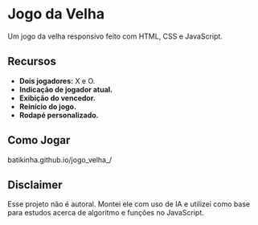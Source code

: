 # Jogo da Velha

Um jogo da velha responsivo feito com HTML, CSS e JavaScript.

## Recursos

- **Dois jogadores:** X e O.
- **Indicação de jogador atual.**
- **Exibição do vencedor.**
- **Reinício do jogo.**
- **Rodapé personalizado.**

## Como Jogar
batikinha.github.io/jogo_velha_/

## Disclaimer
Esse projeto não é autoral. Montei ele com uso de IA e utilizei como base para estudos acerca de algoritmo e funções no JavaScript. 

